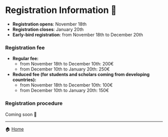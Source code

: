 # Registration Information 📨

- **Registration opens**: November 18th
- **Registration closes**: January 20th
- **Early-bird registration**: from November 18th to December 20th

### Registration fee 
- **Regular fee:**
  - from November 18th to December 10th: 200€
  - from December 10th to January 20th: 250€ 
- **Reduced fee (for students and scholars coming from developing countries):** 
  - from November 18th to December 10th: 100€
  - from December 10th to January 20th: 150€ 

### Registration procedure

Coming soon 💬

---

🏠 [Home](https://unipv-larl.github.io/GWC2025/)
